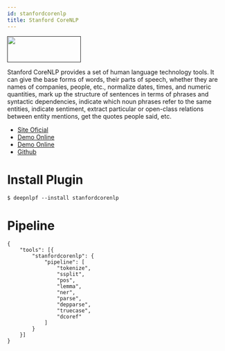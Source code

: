 ```yaml
---
id: stanfordcorenlp
title: Stanford CoreNLP
---
```


<a href="" target="_blank">
    <img src="" data-canonical-src="" width="170" height="60" />
</a>

Stanford CoreNLP provides a set of human language technology tools. It can give the base forms of words, their parts of speech, whether they are names of companies, people, etc., normalize dates, times, and numeric quantities, mark up the structure of sentences in terms of phrases and syntactic dependencies, indicate which noun phrases refer to the same entities, indicate sentiment, extract particular or open-class relations between entity mentions, get the quotes people said, etc.

- [Site Oficial](https://stanfordnlp.github.io/CoreNLP/)
- [Demo Online](http://nlp.stanford.edu:8080/corenlp/)
- [Demo Online](https://corenlp.run/)
- [Github](https://github.com/stanfordnlp/CoreNLP)

# Install Plugin

    $ deepnlpf --install stanfordcorenlp

# Pipeline
```
{
    "tools": [{
        "stanfordcorenlp": {
            "pipeline": [
                "tokenize",
                "ssplit",
                "pos",
                "lemma",
                "ner",
                "parse",
                "depparse",
                "truecase",
                "dcoref"
            ]
        }
    }]
}
```